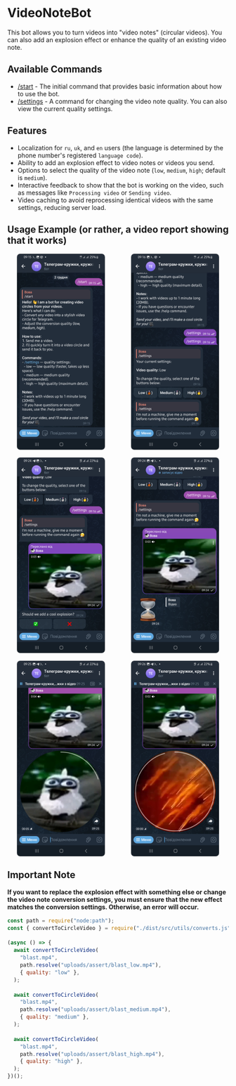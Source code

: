 # VideoNoteBot

This bot allows you to turn videos into "video notes" (circular videos). You can also add an explosion effect or enhance the quality of an existing video note.

## Available Commands

- [/start](./commands/start.ts) - The initial command that provides basic information about how to use the bot.
- [/settings](./commands/settings.ts) - A command for changing the video note quality. You can also view the current quality settings.

## Features

- Localization for `ru`, `uk`, and `en` users (the language is determined by the phone number's registered `language code`).
- Ability to add an explosion effect to video notes or videos you send.
- Options to select the quality of the video note (`low`, `medium`, `high`; default is `medium`).
- Interactive feedback to show that the bot is working on the video, such as messages like `Processing video` or `Sending video`.
- Video caching to avoid reprocessing identical videos with the same settings, reducing server load.

## Usage Example (or rather, a video report showing that it works)

<div style="display: grid; grid-template-columns: repeat(2, 1fr); gap: 16px; justify-items: center;">
  <img alt="Screenshot1" src="./assert/Screenshot_20241202_091556_Telegram.png" style="width: 200px; height: auto; border: 1px solid #ccc; border-radius: 8px;"></img>
  <img alt="Screenshot2" src="./assert/Screenshot_20241202_091611_Telegram.png" style="width: 200px; height: auto; border: 1px solid #ccc; border-radius: 8px;"></img>
  <img alt="Screenshot3" src="./assert/Screenshot_20241202_092438_Telegram.png" style="width: 200px; height: auto; border: 1px solid #ccc; border-radius: 8px;"></img>
  <img alt="Screenshot4" src="./assert/Screenshot_20241202_092449_Telegram.png" style="width: 200px; height: auto; border: 1px solid #ccc; border-radius: 8px;"></img>
  <img alt="Screenshot5" src="./assert/Screenshot_20241202_092547_Telegram.png" style="width: 200px; height: auto; border: 1px solid #ccc; border-radius: 8px;"></img>
  <img alt="Screenshot6" src="./assert/Screenshot_20241202_092604_Telegram.png" style="width: 200px; height: auto; border: 1px solid #ccc; border-radius: 8px;"></img>
</div>

## Important Note

**If you want to replace the explosion effect with something else or change the video note conversion settings, you must ensure that the new effect matches the conversion settings. Otherwise, an error will occur.**

```js
const path = require("node:path");
const { convertToCircleVideo } = require("./dist/src/utils/converts.js");

(async () => {
  await convertToCircleVideo(
    "blast.mp4",
    path.resolve("uploads/assert/blast_low.mp4"),
    { quality: "low" },
  );

  await convertToCircleVideo(
    "blast.mp4",
    path.resolve("uploads/assert/blast_medium.mp4"),
    { quality: "medium" },
  );

  await convertToCircleVideo(
    "blast.mp4",
    path.resolve("uploads/assert/blast_high.mp4"),
    { quality: "high" },
  );
})();
```
